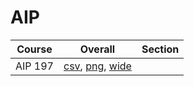 # AIP

| Course | Overall | Section |
| ------ | ------- | ------- |
| AIP 197 | [csv](https://github.com/UCSD-Historical-Enrollment-Data/2025Winter/blob/main/overall/AIP%20197.csv), [png](https://raw.githubusercontent.com/UCSD-Historical-Enrollment-Data/2025Winter/main/plot_overall/AIP%20197.png), [wide](https://raw.githubusercontent.com/UCSD-Historical-Enrollment-Data/2025Winter/main/plot_overall_wide/AIP%20197.png) |  |

